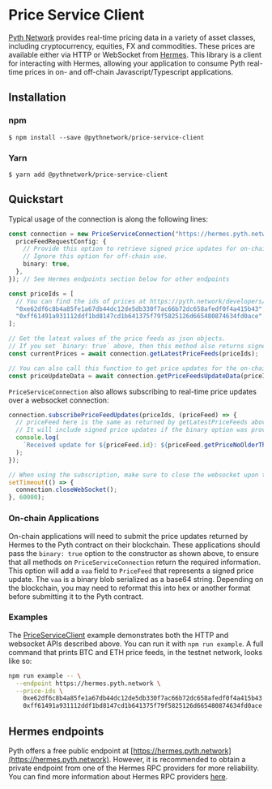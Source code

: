 # Price Service Client

[Pyth Network](https://pyth.network/) provides real-time pricing data in a variety of asset classes, including cryptocurrency, equities, FX and commodities.
These prices are available either via HTTP or WebSocket from [Hermes](/hermes).
This library is a client for interacting with Hermes, allowing your application to consume Pyth real-time prices in on- and off-chain Javascript/Typescript applications.

## Installation

### npm

```
$ npm install --save @pythnetwork/price-service-client
```

### Yarn

```
$ yarn add @pythnetwork/price-service-client
```

## Quickstart

Typical usage of the connection is along the following lines:

```typescript
const connection = new PriceServiceConnection("https://hermes.pyth.network", {
  priceFeedRequestConfig: {
    // Provide this option to retrieve signed price updates for on-chain contracts.
    // Ignore this option for off-chain use.
    binary: true,
  },
}); // See Hermes endpoints section below for other endpoints

const priceIds = [
  // You can find the ids of prices at https://pyth.network/developers/price-feed-ids
  "0xe62df6c8b4a85fe1a67db44dc12de5db330f7ac66b72dc658afedf0f4a415b43", // BTC/USD price id
  "0xff61491a931112ddf1bd8147cd1b641375f79f5825126d665480874634fd0ace", // ETH/USD price id
];

// Get the latest values of the price feeds as json objects.
// If you set `binary: true` above, then this method also returns signed price updates for the on-chain Pyth contract.
const currentPrices = await connection.getLatestPriceFeeds(priceIds);

// You can also call this function to get price updates for the on-chain contract directly.
const priceUpdateData = await connection.getPriceFeedsUpdateData(priceIds);
```

`PriceServiceConnection` also allows subscribing to real-time price updates over a websocket connection:

```typescript
connection.subscribePriceFeedUpdates(priceIds, (priceFeed) => {
  // priceFeed here is the same as returned by getLatestPriceFeeds above.
  // It will include signed price updates if the binary option was provided to the connection constructor.
  console.log(
    `Received update for ${priceFeed.id}: ${priceFeed.getPriceNoOlderThan(60)}`
  );
});

// When using the subscription, make sure to close the websocket upon termination to finish the process gracefully.
setTimeout(() => {
  connection.closeWebSocket();
}, 60000);
```

### On-chain Applications

On-chain applications will need to submit the price updates returned by Hermes to the Pyth contract on their blockchain.
These applications should pass the `binary: true` option to the constructor as shown above, to ensure that all methods on `PriceServiceConnection` return the required information.
This option will add a `vaa` field to `PriceFeed` that represents a signed price update.
The `vaa` is a binary blob serialized as a base64 string.
Depending on the blockchain, you may need to reformat this into hex or another format before submitting it to the Pyth contract.

### Examples

The [PriceServiceClient](./src/examples/PriceServiceClient.ts) example demonstrates both the HTTP and websocket APIs described above.
You can run it with `npm run example`.
A full command that prints BTC and ETH price feeds, in the testnet network, looks like so:

```bash
npm run example -- \
  --endpoint https://hermes.pyth.network \
  --price-ids \
    0xe62df6c8b4a85fe1a67db44dc12de5db330f7ac66b72dc658afedf0f4a415b43 \
    0xff61491a931112ddf1bd8147cd1b641375f79f5825126d665480874634fd0ace
```

## Hermes endpoints

Pyth offers a free public endpoint at [https://hermes.pyth.network](https://hermes.pyth.network). However, it is
recommended to obtain a private endpoint from one of the Hermes RPC providers for more reliability. You can find more
information about Hermes RPC providers
[here](https://docs.pyth.network/documentation/pythnet-price-feeds/hermes#public-endpoint).
